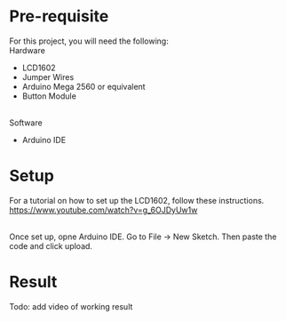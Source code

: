 # Pre-requisite
For this project, you will need the following:
<br>Hardware
  * LCD1602
  * Jumper Wires
  * Arduino Mega 2560 or equivalent
  * Button Module

<br>Software
  * Arduino IDE

# Setup
For a tutorial on how to set up the LCD1602, follow these instructions.
<br>https://www.youtube.com/watch?v=g_6OJDyUw1w

<br>Once set up, opne Arduino IDE. Go to File -> New Sketch. Then paste the code and click upload.

# Result
Todo: add video of working result
